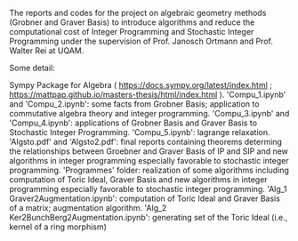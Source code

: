 The reports and codes for the project on algebraic geometry methods (Grobner and Graver Basis) to introduce algorithms and reduce the computational cost of Integer Programming and Stochastic Integer Programming under the supervision of Prof. Janosch Ortmann and Prof. Walter Rei at UQAM.

Some detail:

Sympy Package for Algebra ( https://docs.sympy.org/latest/index.html ; https://mattpap.github.io/masters-thesis/html/index.html ).
'Compu_1.ipynb' and 'Compu_2.ipynb': some facts from Grobner Basis; application to commutative algebra theory and integer programming.
'Compu_3.ipynb' and 'Compu_4.ipynb': applications of Grobner Basis and Graver Basis to Stochastic Integer Programming.
'Compu_5.ipynb': lagrange relaxation.
'Algsto.pdf' and 'Algsto2.pdf': final reports containing theorems determing the relationships between Groebner and Graver Basis of IP and SIP and new algorithms in integer programming especially favorable to stochastic integer programming.
'Programmes' folder: realization of some algorithms including computation of Toric Ideal, Graver Basis and new algorithms in integer programming especially favorable to stochastic integer programming.
'Alg_1 Graver2Augmentation.ipynb': computation of Toric Ideal and Graver Basis of a matrix; augmentation algorithm.
'Alg_2 Ker2BunchBerg2Augmentation.ipynb': generating set of the Toric Ideal (i.e., kernel of a ring morphism)